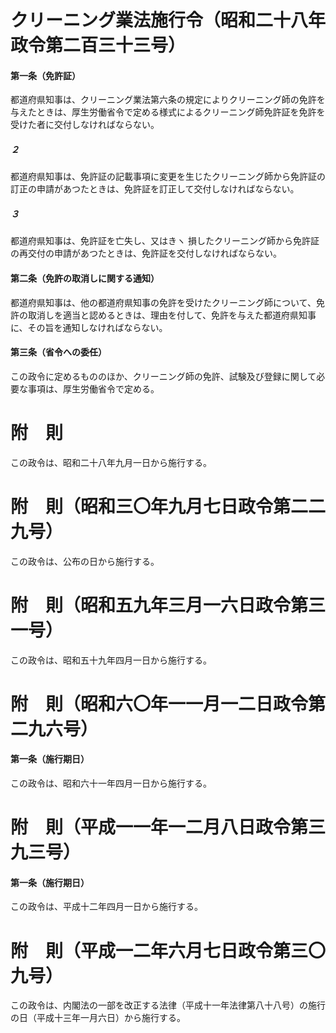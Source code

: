 # クリーニング業法施行令（昭和二十八年政令第二百三十三号）
#### 第一条（免許証）
都道府県知事は、クリーニング業法第六条の規定によりクリーニング師の免許を与えたときは、厚生労働省令で定める様式によるクリーニング師免許証を免許を受けた者に交付しなければならない。
##### ２
都道府県知事は、免許証の記載事項に変更を生じたクリーニング師から免許証の訂正の申請があつたときは、免許証を訂正して交付しなければならない。
##### ３
都道府県知事は、免許証を亡失し、又はきヽ
損したクリーニング師から免許証の再交付の申請があつたときは、免許証を交付しなければならない。
#### 第二条（免許の取消しに関する通知）
都道府県知事は、他の都道府県知事の免許を受けたクリーニング師について、免許の取消しを適当と認めるときは、理由を付して、免許を与えた都道府県知事に、その旨を通知しなければならない。
#### 第三条（省令への委任）
この政令に定めるもののほか、クリーニング師の免許、試験及び登録に関して必要な事項は、厚生労働省令で定める。
# 附　則
この政令は、昭和二十八年九月一日から施行する。
# 附　則（昭和三〇年九月七日政令第二二九号）
この政令は、公布の日から施行する。
# 附　則（昭和五九年三月一六日政令第三一号）
この政令は、昭和五十九年四月一日から施行する。
# 附　則（昭和六〇年一一月一二日政令第二九六号）
#### 第一条（施行期日）
この政令は、昭和六十一年四月一日から施行する。
# 附　則（平成一一年一二月八日政令第三九三号）
#### 第一条（施行期日）
この政令は、平成十二年四月一日から施行する。
# 附　則（平成一二年六月七日政令第三〇九号）
この政令は、内閣法の一部を改正する法律（平成十一年法律第八十八号）の施行の日（平成十三年一月六日）から施行する。
